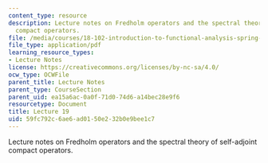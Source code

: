 ```yaml
---
content_type: resource
description: Lecture notes on Fredholm operators and the spectral theory of self-adjoint
  compact operators.
file: /media/courses/18-102-introduction-to-functional-analysis-spring-2009/59fc792c6ae6ad0150e232b0e9bee1c7_MIT18_102s09_lec19.pdf
file_type: application/pdf
learning_resource_types:
- Lecture Notes
license: https://creativecommons.org/licenses/by-nc-sa/4.0/
ocw_type: OCWFile
parent_title: Lecture Notes
parent_type: CourseSection
parent_uid: ea15a6ac-0a0f-71d0-74d6-a14bec28e9f6
resourcetype: Document
title: Lecture 19
uid: 59fc792c-6ae6-ad01-50e2-32b0e9bee1c7
---
```

Lecture notes on Fredholm operators and the spectral theory of self-adjoint compact operators.